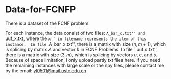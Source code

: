 # Data-for-FCNFP
There is a dataset of the FCNF problem.

For each instance, the data consist of two files: ``A_bar_x.txt'' and ``uuf_x.txt, where the ``x'' in filename represents the item of this instance. 
In file ``A_bar_x.txt'', there is a matrix with size $(n,m+1)$, which is splicing by matrix $A$ and vector $b$ in FCNF Problems. 
In file ``uuf x.txt'', there is a matrix with size $(3,m)$, which is splicing by vectors $u$, $c$, and $s$. 
Because of space limitation, I only upload partly txt files here. If you need the remaining instances with large scale or the npy files, please contact me by the email: yl0501@mail.ustc.edu.cn

